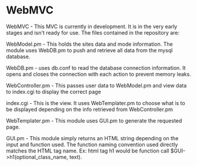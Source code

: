 # WebMVC

 WebMVC - This MVC is currently in development. It is in the very early stages and isn't ready for use. The files contained in the repository are:

WebModel.pm - This holds the sites data and mode information. The module uses WebDB.pm to push and retrieve all data from the mysql database. 

WebDB.pm - uses db.conf to read the database connection information. It opens and closes the connection with each action to prevent memory leaks. 

WebController.pm - This passes user data to WebModel.pm and view data to index.cgi to display the correct page 

index.cgi - This is the view. It uses WebTemplater.pm to choose what is to be displayed depending on the info retrieved from WebController.pm

WebTemplater.pm - This module uses GUI.pm to generate the requested page.

GUI.pm - This module simply returns an HTML string depending on the input and function used. The function naming convention used directly matches the HTML tag name. Ex: html tag h1 would be function call $GUI->h1(optional_class_name, text).


